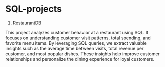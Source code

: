 # SQL-projects

1) RestaurantDB

This project analyzes customer behavior at a restaurant using SQL. It focuses on understanding customer visit patterns, total spending, and favorite menu items. By leveraging SQL queries, we extract valuable insights such as the average time between visits, total revenue per customer, and most popular dishes. These insights help improve customer relationships and personalize the dining experience for loyal customers.
